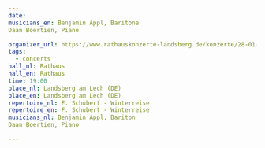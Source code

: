 ```yaml
---
date:
musicians_en: Benjamin Appl, Baritone
Daan Boertien, Piano

organizer_url: https://www.rathauskonzerte-landsberg.de/konzerte/28-01-2024-appl-boertien/
tags:
  - concerts
hall_nl: Rathaus
hall_en: Rathaus
time: 19:00
place_nl: Landsberg am Lech (DE)
place_en: Landsberg am Lech (DE)
repertoire_nl: F. Schubert - Winterreise
repertoire_en: F. Schubert - Winterreise
musicians_nl: Benjamin Appl, Bariton
Daan Boertien, Piano

---
```


